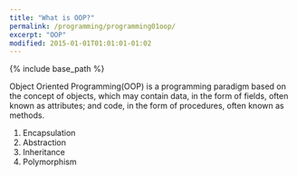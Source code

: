 ```yaml
---
title: "What is OOP?"
permalink: /programming/programming01oop/
excerpt: "OOP"
modified: 2015-01-01T01:01:01-01:02
---
```


{% include base_path %}

Object Oriented Programming(OOP) is a programming paradigm based on the concept of objects, which may contain data, in the form of fields, often known as attributes; and code, in the form of procedures, often known as methods.

1. Encapsulation
2. Abstraction
3. Inheritance
4. Polymorphism
